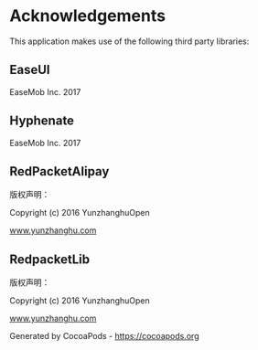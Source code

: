 # Acknowledgements
This application makes use of the following third party libraries:

## EaseUI

EaseMob Inc. 2017

## Hyphenate

EaseMob Inc. 2017

## RedPacketAlipay


版权声明：

Copyright (c) 2016 YunzhanghuOpen

www.yunzhanghu.com


## RedpacketLib


版权声明：

Copyright (c) 2016 YunzhanghuOpen

www.yunzhanghu.com

Generated by CocoaPods - https://cocoapods.org
